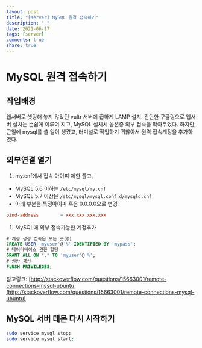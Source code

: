 ```yaml
---
layout: post
title: "[server] MySQL 원격 접속하기"
description: " "
date: 2021-06-17
tags: [server]
comments: true
share: true
---
```


# MySQL 원격 접속하기

## 작업배경

웹서버로 셋팅해 놓지 않았던 vultr 서버에 급하게 LAMP 설치.
간단한 구글링으로 웹서버 설치는 손쉽게 이루어 지고, MySQL 설치시 옵션중 외부 접속을 막아두었다.
하지만, 근일에 mysql를 쓸 일이 생겼고, 터미널로 작업하기 귀찮아서 원격 접속계정을 추가하였다.

## 외부연결 열기

1) my.cnf에서 접속 아이피 제한 풀고,

- MySQL 5.6 이하는 `/etc/mysql/my.cnf`
- MySQL 5.7 이상은 `/etc/mysql/mysql.conf.d/mysqld.cnf`
- 아래 부분을 특정아이피 혹은 0.0.0.0으로 변경

```conf
bind-address        = xxx.xxx.xxx.xxx
```

1) MySQL에 외부 접속가능한 계정추가

```sql
# 계정 생성 접속은 모든 곳(@)
CREATE USER 'myuser'@'%' IDENTIFIED BY 'mypass';
# 데이터베이스 권한 할당
GRANT ALL ON *.* TO 'myuser'@'%';
# 권한 갱신
FLUSH PRIVILEGES;
```

참고링크: [http://stackoverflow.com/questions/15663001/remote-connections-mysql-ubuntu](http://stackoverflow.com/questions/15663001/remote-connections-mysql-ubuntu)

## MySQL 서버 데몬 다시 시작하기

```bash
sudo service mysql stop;
sudo service mysql start;
```
